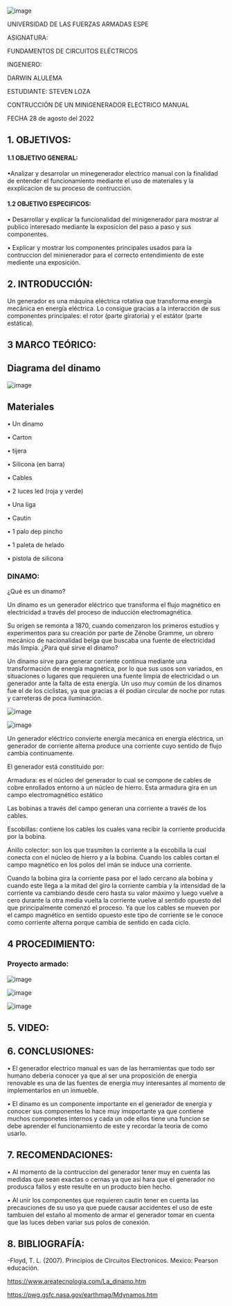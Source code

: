 ![image](https://user-images.githubusercontent.com/105320981/169589146-23574580-d5de-43cb-825d-f510a2e4c035.png)

UNIVERSIDAD DE LAS FUERZAS ARMADAS
ESPE

ASIGNATURA:

FUNDAMENTOS DE CIRCUITOS ELÉCTRICOS

INGENIERO:

 DARWIN ALULEMA

ESTUDIANTE: STEVEN LOZA

CONTRUCCIÓN DE UN MINIGENERADOR ELECTRICO MANUAL 

FECHA
28 de agosto del 2022

## 1. OBJETIVOS:

#### 1.1 OBJETIVO GENERAL:

•Analizar y desarrolar un minegenerador electrico manual con la finalidad de entender el funcionamiento mediante el uso de materiales y la exxplicacion de su proceso de contrucción.

#### 1.2 OBJETIVO ESPECIFICOS:

•	Desarrollar y explicar la funcionalidad del minigenerador para mostrar al publico interesado mediante la exposicion del paso a paso y sus componentes.

•	Explicar y mostrar los componentes principales usados para la contruccion del minienerador para el correcto entendimiento de este mediente una exposición.

## 2. INTRODUCCIÓN:

Un generador es una máquina eléctrica rotativa que transforma energía mecánica en energía eléctrica. Lo consigue gracias a la interacción de sus componentes principales: el rotor (parte giratoria) y el estátor (parte estática).

## 3 MARCO TEÓRICO:

## Diagrama del dinamo 

![image](https://user-images.githubusercontent.com/105320981/187357501-249c51b1-b0ae-4683-9bbf-a85ddd49e74b.png)

 ## Materiales
 
 • Un dinamo 
 
 • Carton 
 
 • tijera
 
 • Silicona (en barra)
 
 • Cables
 
 • 2 luces led (roja y verde)
 
 • Una liga 
 
 • Cautin 
 
 • 1 palo dep pincho 
  
 • 1 paleta de helado
   
 • pistola de silicona  
 
 ### DINAMO:
 
¿Qué es un dinamo?

Un dínamo es un generador eléctrico que transforma el flujo magnético en electricidad a través del proceso de inducción electromagnética.

Su origen se remonta a 1870, cuando comenzaron los primeros estudios y experimentos para su creación por parte de Zénobe Gramme, un obrero mecánico de nacionalidad belga que buscaba una fuente de electricidad más limpia.
¿Para qué sirve el dinamo?

Un dínamo sirve para generar corriente continua mediante una transformación de energía magnética, por lo que sus usos son variados, en situaciones o lugares que requieren una fuente limpia de electricidad o un generador ante la falta de esta energía. Un uso muy común de los dinamos fue el de los ciclistas, ya que gracias a él podían circular de noche por rutas y carreteras de poca iluminación. 
 
 ![image](https://user-images.githubusercontent.com/105320981/187356275-7c31ef27-b33a-4b6d-ae9b-161e60981f88.png)

 ![image](https://user-images.githubusercontent.com/105320981/187356287-a90fb329-2009-4e92-b469-30aecf66ee71.png)

Un generador eléctrico convierte energía mecánica en energía eléctrica, un generador de corriente alterna produce una corriente cuyo sentido de flujo cambia continuamente.

 El generador está constituido por:
 
Armadura: es el núcleo del generador lo cual se compone de cables de cobre enrollados entorno a un núcleo de hierro.
Esta armadura gira en un campo electromagnético estático

Las bobinas a través del campo generan una corriente a través de los cables.

Escobillas: contiene los cables los cuales vana recibir la corriente producida por la bobina.

Anillo colector:  son los que trasmiten la corriente a la escobilla la cual conecta con el núcleo de hierro y a la bobina.
Cuando los cables cortan el campo magnético en los polos del imán se induce una corriente.

Cuando la bobina gira la corriente pasa por el lado cercano ala bobina y cuando este llega a la mitad del giro la corriente cambia y la intensidad de la corriente va cambiando desde cero hasta su valor máximo y luego vuelve a cero durante la otra media vuelta la corriente vuelve al sentido opuesto del que principalmente comenzó el proceso. Ya que los cables se mueven por el campo magnético en sentido opuesto este tipo de corriente se le conoce como corriente alterna porque cambia de sentido en cada ciclo.


## 4 PROCEDIMIENTO:

### Proyecto armado:

![image](https://user-images.githubusercontent.com/105320981/187362351-201daa36-1718-44da-b843-28bde137ee4a.png)

![image](https://user-images.githubusercontent.com/105320981/187362477-819aa04d-8963-4613-95ca-05a07a7bead3.png)

![image](https://user-images.githubusercontent.com/105320981/187362558-9720d516-ebfe-49c0-b2c6-b047b2cb4aa6.png)


## 5. VIDEO:


## 6. CONCLUSIONES:

•	El generador electrico manual es uan de las herramientas que todo ser humano deberia conocer ya que al ser una proposición de energia renovable es una de las fuentes de energia muy interesantes al momento de implementarlos en un inmueble.

•	El dinamo es un componente importante en el generador de energia y conocer sus componentes lo hace muy imoportante ya que contiene muchos componetes internos y cada un ode ellos tiene una funcion se debe aprender el funcionamiento de este y recordar la teoria de como usarlo.

## 7. RECOMENDACIONES:

• Al momento de la contruccion del generador tener muy en cuenta las medidas que sean exactas o cernas ya que asi hara que el generador no produsca fallos y este resulte en un producto bien hecho.

• Al unir los componentes que requieren cautin tener en cuenta las precauciones de su uso ya que puede causar accidentes el uso de este tambuien del estaño al momento de armar el generador tomar en cuenta que las luces deben variar sus polos de conexión.

## 8. BIBLIOGRAFÍA:

-Floyd, T. L. (2007). Principios de Circuitos Electronicos. Mexico: Pearson educación.

https://www.areatecnologia.com/La_dinamo.htm

https://pwg.gsfc.nasa.gov/earthmag/Mdynamos.htm


